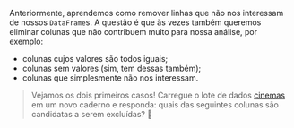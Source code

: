 Anteriormente, aprendemos como remover linhas que não nos interessam de nossos `DataFrame`s. A questão é que às vezes também queremos eliminar colunas que não contribuem muito para nossa análise, por exemplo:

* colunas cujos valores são todos iguais;
* colunas sem valores (sim, tem dessas também);
* colunas que simplesmente não nos interessam.

> Vejamos os dois primeiros casos! Carregue o lote de dados [cinemas](https://docs.google.com/spreadsheets/d/e/2PACX-1vRSa9oM9fC-QlT7VOeGhZQtrWnlNSTsk3U8DWGTOXUWtPH6u9o5O5eZ0kTg8mFTwAn9vMdGRK7o2SPB/pub?gid=969960562&single=true&output=csv) em um novo caderno e responda: quais das seguintes colunas são candidatas a serem excluídas? 🧹
